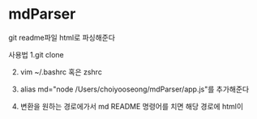# mdParser
git readme파일 html로 파싱해준다

사용법
1.git clone 

2. vim ~/.bashrc 혹은 zshrc

3. alias md="node /Users/choiyooseong/mdParser/app.js"를 추가해준다

4. 변환을 원하는 경로에가서 md README 명령어를 치면 해당 경로에 html이 
